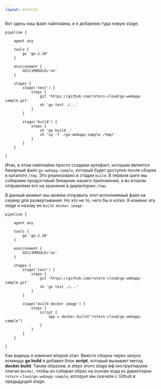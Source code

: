 ```yaml
---
layout: article
---
```

Вот здесь наш файл пайплайна, и я добавляю туда новую stage.

```
pipeline {

    agent any
    
    tools {
        go 'go-1.20'
    }

    environment {
        GO111MODULE='on'
    }

    stages {
        stage('test') {
            steps {
                git 'https://github.com/rotoro-cloud/go-webapp-sample.git'
                sh 'go test ./...'
            }
        }

        stage('build') {
            steps {
                sh 'go build .' 
                sh 'cp -f ./go-webapp-sample /tmp/'
            }
        }
    }

}
```

Итак, в этом пайплайне просто создаем артефакт, которым является бинарный файл `go-webapp-sample`, который будет доступен после сборки в каталоге `/tmp`. Это реализовано в стадии `build`. В первом шаге мы собираем продуктовый бинарник нашего приложения, а во втором отправляем его на хранение в директорию `/tmp`.

В данный момент мы можем отправить этот исполняемый файл на сервер для развертывания. Но это не то, чего бы я хотел. Я изменю эту stage и назову ее `build docker image`.

```
pipeline {

    agent any
    
    tools {
        go 'go-1.20'
    }

    environment {
        GO111MODULE='on'
    }

    stages {
        stage('test') {
            steps {
                git 'https://github.com/rotoro-cloud/go-webapp-sample.git'
                sh 'go test ./...'
            }
        }

        stage('build docker image') {
            steps {
                script {
                    app = docker.build("rotoro-cloud/go-webapp-sample")
                }
            }
        }
    }

}
```

Как видишь я изменил второй этап. Вместо сборки через запуск команды **go build** я добавил блок **script**, который вызывает метод **docker.build**. Таким образом, в steps этого stage мф инструктируем плагин `Docker`, чтобы он собирал образ на основе кода из директории `rotoro-cloud/go-webapp-sample`, которую мы скачали с Github в предыдущей stage. 

